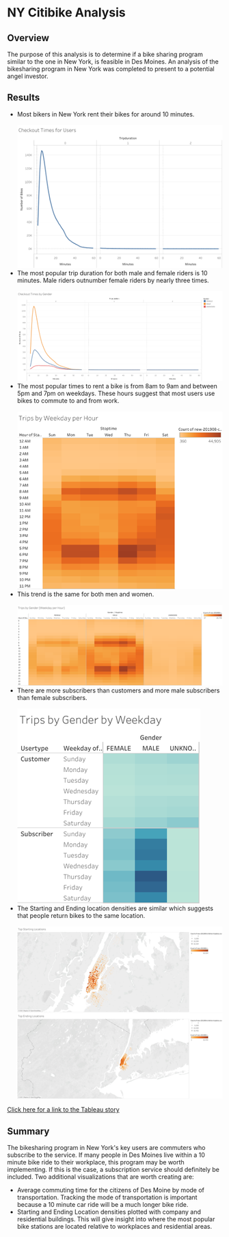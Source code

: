 # NY Citibike Analysis

## Overview
The purpose of this analysis is to determine if a bike sharing program similar to the one in New York, is feasible in Des Moines. An analysis of the bikesharing program in New York was completed to present to a potential angel investor.

## Results 
 - Most bikers in New York rent their bikes for around 10 minutes. </br></br>
    <img src = "https://github.com/Kee2u/bikesharing/blob/main/pictures/Checkout%20Times%20for%20Users.png?raw=true">
 - The most popular trip duration for both male and female riders is 10 minutes. Male riders outnumber female riders by nearly three times.</br></br>
    <img src = "https://github.com/Kee2u/bikesharing/blob/main/pictures/Checkout%20Times%20by%20Gender.png?raw=true">
 - The most popular times to rent a bike is from 8am to 9am and between 5pm and 7pm on weekdays. These hours suggest that most users use bikes to commute to and from work.</br></br>
   <img src = "https://github.com/Kee2u/bikesharing/blob/main/pictures/Trips%20by%20Weekday%20per%20Hour.png?raw=true">
 - This trend is the same for both men and women.</br></br>
   <img src = "https://github.com/Kee2u/bikesharing/blob/main/pictures/Trips%20by%20Gender%20(Weekday%20per%20Hour).png?raw=true">
 - There are more subscribers than customers and more male subscribers than female subscribers.</br></br>
   <img src = "https://github.com/Kee2u/bikesharing/blob/main/pictures/Trips%20by%20Gender%20by%20Weekday.png?raw=true">
 - The Starting and Ending location densities are similar which suggests that people return bikes to the same location.</br></br>
   <img src = "https://github.com/Kee2u/bikesharing/blob/main/pictures/Top%20Starting%20Locations.png?raw=true">
   <img src = "https://github.com/Kee2u/bikesharing/blob/main/pictures/Top%20Ending%20Locations.png?raw=true">


[Click here for a link to the Tableau story](https://public.tableau.com/shared/KGC88B4BQ?:display_count=y&:origin=viz_share_link)

## Summary
The bikesharing program in New York's key users are commuters who subscribe to the service. If many people in Des Moines live within a 10 minute bike ride to their workplace, this program may be worth implementing. If this is the case, a subscription service should definitely be included. 
Two additional visualizations that are worth creating are:
 - Average commuting time for the citizens of Des Moine by mode of transportation. Tracking the mode of transportation is important because a 10 minute car ride will be a much longer bike ride.
 - Starting and Ending Location densities plotted with company and residential buildings. This will give insight into where the most popular bike stations are located relative to workplaces and residential areas.



